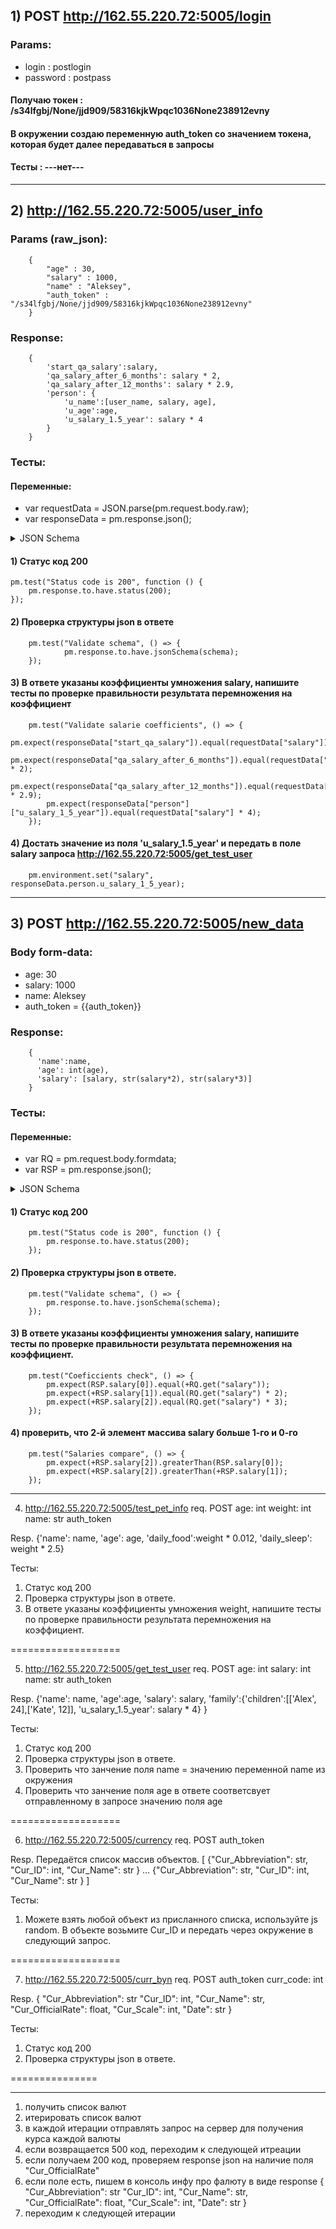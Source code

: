## 1) POST http://162.55.220.72:5005/login
### Params:
- login : postlogin
- password : postpass
#### Получаю токен : /s34lfgbj/None/jjd909/58316kjkWpqc1036None238912evny
#### В окружении создаю переменную auth_token со значением токена, которая будет далее передаваться в запросы
#### Тесты : ---нет---
---
## 2) http://162.55.220.72:5005/user_info
### Params (raw_json):
        {
            "age" : 30,
            "salary" : 1000,
            "name" : "Aleksey",
            "auth_token" : "/s34lfgbj/None/jjd909/58316kjkWpqc1036None238912evny"
        }

### Response:
        {
            'start_qa_salary':salary,
            'qa_salary_after_6_months': salary * 2,
            'qa_salary_after_12_months': salary * 2.9,
            'person': {
                'u_name':[user_name, salary, age],
                'u_age':age,
                'u_salary_1.5_year': salary * 4
            }
        }

### Тесты:
#### Переменные:
- var requestData = JSON.parse(pm.request.body.raw);
- var responseData = pm.response.json();
<details>
  <summary>JSON Schema</summary>
                const schema = {
                  "type": "object",
                  "properties": {
                    "person": {
                      "type": "object",
                      "properties": {
                        "u_age": {
                          "type": "number"
                        },
                        "u_name": {
                          "type": "array",
                          "items": [
                            {
                              "type": "string"
                            },
                            {
                              "type": "number"
                            },
                            {
                              "type": "number"
                            }
                          ]
                        },
                        "u_salary_1_5_year": {
                          "type": "number"
                        }
                      }
                    },
                    "qa_salary_after_12_months": {
                      "type": "number"
                    },
                    "qa_salary_after_6_months": {
                      "type": "number"
                    },
                    "start_qa_salary": {
                      "type": "number"
                    }
                  }
                }
</details>

#### 1) Статус код 200
    pm.test("Status code is 200", function () {
        pm.response.to.have.status(200);
    });
#### 2) Проверка структуры json в ответе
        pm.test("Validate schema", () => {
                pm.response.to.have.jsonSchema(schema);
        });

#### 3) В ответе указаны коэффициенты умножения salary, напишите тесты по проверке правильности результата перемножения на коэффициент
        pm.test("Validate salarie coefficients", () => {
            pm.expect(responseData["start_qa_salary"]).equal(requestData["salary"]);
            pm.expect(responseData["qa_salary_after_6_months"]).equal(requestData["salary"] * 2);
            pm.expect(responseData["qa_salary_after_12_months"]).equal(requestData["salary"] * 2.9);
            pm.expect(responseData["person"]["u_salary_1_5_year"]).equal(requestData["salary"] * 4);
        });

#### 4) Достать значение из поля 'u_salary_1.5_year' и передать в поле salary запроса http://162.55.220.72:5005/get_test_user
        pm.environment.set("salary", responseData.person.u_salary_1_5_year);

---

## 3) POST http://162.55.220.72:5005/new_data
### Body form-data:
- age: 30
- salary: 1000
- name: Aleksey
- auth_token = {{auth_token}}

### Response:
        {
          'name':name,
          'age': int(age),
          'salary': [salary, str(salary*2), str(salary*3)]
        }

### Тесты:
#### Переменные:
- var RQ = pm.request.body.formdata;
- var RSP = pm.response.json();
<details>
        <summary>JSON Schema</summary>
          var schema = {
                        "type": "object",
                        "properties": {
                                "age": {
                                        "type": "number"
                                },
                                "name": {
                                        "type": "string"
                        },
                                "salary": {
                                        "type": "array"
                                }
                        }
                }
</details>

#### 1) Статус код 200
        pm.test("Status code is 200", function () {
            pm.response.to.have.status(200);
        });
#### 2) Проверка структуры json в ответе.
        pm.test("Validate schema", () => {
            pm.response.to.have.jsonSchema(schema);
        });
#### 3) В ответе указаны коэффициенты умножения salary, напишите тесты по проверке правильности результата перемножения на коэффициент.
        pm.test("Coeficcients check", () => {
            pm.expect(RSP.salary[0]).equal(+RQ.get("salary"));
            pm.expect(+RSP.salary[1]).equal(RQ.get("salary") * 2);
            pm.expect(+RSP.salary[2]).equal(RQ.get("salary") * 3);
        });
#### 4) проверить, что 2-й элемент массива salary больше 1-го и 0-го
        pm.test("Salaries compare", () => {
            pm.expect(+RSP.salary[2]).greaterThan(RSP.salary[0]);
            pm.expect(+RSP.salary[2]).greaterThan(+RSP.salary[1]);
        });

---

4) http://162.55.220.72:5005/test_pet_info
req.
POST
age: int
weight: int
name: str
auth_token


Resp.
{'name': name,
 'age': age,
 'daily_food':weight * 0.012,
 'daily_sleep': weight * 2.5}


Тесты:
1) Статус код 200
2) Проверка структуры json в ответе.
3) В ответе указаны коэффициенты умножения weight, напишите тесты по проверке правильности результата перемножения на коэффициент.

===================

5) http://162.55.220.72:5005/get_test_user
req.
POST
age: int
salary: int
name: str
auth_token

Resp.
{'name': name,
 'age':age,
 'salary': salary,
 'family':{'children':[['Alex', 24],['Kate', 12]],
 'u_salary_1.5_year': salary * 4}
  }

Тесты:
1) Статус код 200
2) Проверка структуры json в ответе.
3) Проверить что занчение поля name = значению переменной name из окружения
4) Проверить что занчение поля age в ответе соответсвует отправленному в запросе значению поля age

===================

6) http://162.55.220.72:5005/currency
req.
POST
auth_token

Resp. Передаётся список массив объектов.
[
{"Cur_Abbreviation": str,
 "Cur_ID": int,
 "Cur_Name": str
}
…
{"Cur_Abbreviation": str,
 "Cur_ID": int,
 "Cur_Name": str
}
]

Тесты:
1) Можете взять любой объект из присланного списка, используйте js random.
В объекте возьмите Cur_ID и передать через окружение в следующий запрос.

 ===================

7) http://162.55.220.72:5005/curr_byn
req.
POST
auth_token
curr_code: int

Resp.
{
    "Cur_Abbreviation": str
    "Cur_ID": int,
    "Cur_Name": str,
    "Cur_OfficialRate": float,
    "Cur_Scale": int,
    "Date": str
}

Тесты:
1) Статус код 200
2) Проверка структуры json в ответе.


===============
***
1) получить список валют
2) итерировать список валют
3) в каждой итерации отправлять запрос на сервер для получения курса каждой валюты
4) если возвращается 500 код, переходим к следующей итреации
5) если получаем 200 код, проверяем response json на наличие поля "Cur_OfficialRate"
6) если поле есть, пишем в консоль инфу про фалюту в виде response
{
    "Cur_Abbreviation": str
    "Cur_ID": int,
    "Cur_Name": str,
    "Cur_OfficialRate": float,
    "Cur_Scale": int,
    "Date": str
}
7) переходим к следующей итерации
